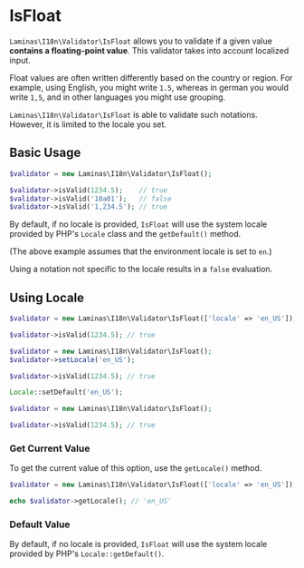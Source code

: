 # IsFloat

`Laminas\I18n\Validator\IsFloat` allows you to validate if a given value
**contains a floating-point value**. This validator takes into account localized
input.

Float values are often written differently based on the country or region. For
example, using English, you might write `1.5`, whereas in german you would write
`1,5`, and in other languages you might use grouping.

`Laminas\I18n\Validator\IsFloat` is able to validate such notations. However, it
is limited to the locale you set.

## Basic Usage

```php
$validator = new Laminas\I18n\Validator\IsFloat();

$validator->isValid(1234.5);    // true
$validator->isValid('10a01');   // false
$validator->isValid('1,234.5'); // true
```

By default, if no locale is provided, `IsFloat` will use the system locale
provided by PHP's `Locale` class and the `getDefault()` method.

(The above example assumes that the environment locale is set to `en`.)

Using a notation not specific to the locale results in a `false` evaluation.

## Using Locale

```php fct_label="Constructor Usage"
$validator = new Laminas\I18n\Validator\IsFloat(['locale' => 'en_US']);

$validator->isValid(1234.5); // true
```

```php fct_label="Setter Usage"
$validator = new Laminas\I18n\Validator\IsFloat();
$validator->setLocale('en_US');

$validator->isValid(1234.5); // true
```

```php fct_label="Locale Class Usage"
Locale::setDefault('en_US');

$validator = new Laminas\I18n\Validator\IsFloat();

$validator->isValid(1234.5); // true
```

### Get Current Value

To get the current value of this option, use the `getLocale()` method.

```php
$validator = new Laminas\I18n\Validator\IsFloat(['locale' => 'en_US']);

echo $validator->getLocale(); // 'en_US'
```

### Default Value

By default, if no locale is provided, `IsFloat` will use the system locale
provided by PHP's `Locale::getDefault()`.
